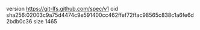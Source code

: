 version https://git-lfs.github.com/spec/v1
oid sha256:02003c9a75d4474c9e591400cc462ffef72ffac98565c838c1a6fe6d2bdb0c36
size 1465
